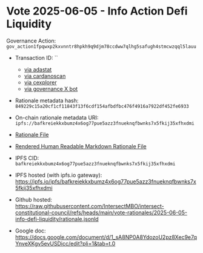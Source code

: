 
# Vote 2025-06-05 - Info Action Defi Liquidity

Governance Action: `gov_action1fpqwxp2kxvnntr8hpkh9q9djm78ccdww7qlhg5safugh4stmcwzqql5lauu`

- Transaction ID: ``
  - [via adastat](https://adastat.net/transactions/)
  - [via cardanoscan](https://cardanoscan.io/vote/)
  - [via cexplorer](https://cexplorer.io/tx//governance#data)
  - [via governance X bot](https://x.com/GovActions/status/)

- Rationale metadata hash: `849229c15a20cf1cf11843f13f6cdf154afbdfbc476f4916a7922df452fe6933`
- On-chain rationale metadata URI: `ipfs://bafkreiekkxbumz4x6og77pue5azz3fnueknqfbwnks7x5fkij35xfhxdmi`

- [Rationale File](./rationale.jsonld)
- [Rendered Human Readable Markdown Rationale File](./rationale.jsonld.md)

- IPFS CID: `bafkreiekkxbumz4x6og77pue5azz3fnueknqfbwnks7x5fkij35xfhxdmi`
- IPFS hosted (with ipfs.io gateway): <https://ipfs.io/ipfs/bafkreiekkxbumz4x6og77pue5azz3fnueknqfbwnks7x5fkij35xfhxdmi>

- Github hosted: <https://raw.githubusercontent.com/IntersectMBO/intersect-constitutional-council/refs/heads/main/vote-rationales/2025-06-05-info-defi-liquidity/rationale.jsonld>
- Google doc: <https://docs.google.com/document/d/1_sA8NP0A8YdozoU2pz8Xec9e7qYnveXKgv5evUSDicc/edit?pli=1&tab=t.0>
